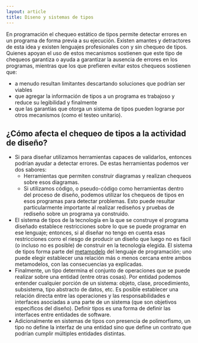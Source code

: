 ```yaml
---
layout: article
title: Diseno y sistemas de tipos
---
```


En programación el chequeo estático de tipos permite detectar errores en un programa de forma previa a su ejecución. Existen amantes y detractores de esta idea y existen lenguajes profesionales con y sin chequeo de tipos. Quienes apoyan el uso de estos mecanismos sostienen que este tipo de chequeos garantiza o ayuda a garantizar la ausencia de errores en los programas, mientras que los que prefieren evitar estos chequeos sostienen que:

-   a menudo resultan limitantes descartando soluciones que podrían ser viables
-   que agregar la información de tipos a un programa es trabajoso y reduce su legibilidad y finalmente
-   que las garantías que otorga un sistema de tipos pueden lograrse por otros mecanismos (como el testeo unitario).

¿Cómo afecta el chequeo de tipos a la actividad de diseño?
----------------------------------------------------------

-   Si para diseñar utilizamos herramientas capaces de validarlos, entonces podrían ayudar a detectar errores. De estas herramientas podemos ver dos sabores:
    -   Herramientas que permiten construir diagramas y realizan chequeos sobre esos diagramas.
    -   Si utilizamos código, o pseudo-código como herramientas dentro del proceso de diseño, podemos utilizar los chequeos de tipos en esos programas para detectar problemas. Esto puede resultar particularmente importante al realizar rediseños y pruebas de rediseño sobre un programa ya construido.
-   El sistema de tipos de la tecnología en la que se construye el programa diseñado establece restricciones sobre lo que se puede programar en ese lenguaje; entonces, si al diseñar no tengo en cuenta esas restricciones corro el riesgo de producir un diseño que luego no es fácil (o incluso no es posible) de construir en la tecnología elegida. El sistema de tipos forma parte del [metamodelo](metamodelo.html) del lenguaje de programación; uno puede elegir establecer una relación más o menos cercana entre ambos metamodelos, con las consecuencias ya explicadas.
-   Finalmente, un tipo determina el conjunto de operaciones que se puede realizar sobre una entidad (entre otras cosas). Por entidad podemos entender cualquier porción de un sistema: objeto, clase, procedimiento, subsistema, tipo abstracto de datos, etc. Es posible establecer una relación directa entre las operaciones y las responsabilidades e interfaces asociadas a una parte de un sistema (que son objetivos específicos del diseño). Definir tipos es una forma de definir las interfaces entre entidades de software.
-   Adicionalmente en sistemas de tipos con presencia de polimorfismo, un tipo no define la interfaz de una entidad sino que define un contrato que podrían cumplir múltiples entidades distintas.

